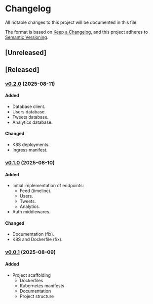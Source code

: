 # Changelog

All notable changes to this project will be documented in this file.

The format is based on [Keep a Changelog](https://keepachangelog.com/en/1.1.0/),
and this project adheres to [Semantic Versioning](https://semver.org/spec/v2.0.0.html).

## [Unreleased]

## [Released]

### [v0.2.0](https://github.com/lucas-soria/microblogging/compare/v0.1.0...v0.2.0) (2025-08-11)

#### Added
- Database client.
- Users database.
- Tweets database.
- Analytics database.

#### Changed
- K8S deployments.
- Ingress manifest.

### [v0.1.0](https://github.com/lucas-soria/microblogging/compare/v0.0.1...v0.1.0) (2025-08-10)

#### Added
- Initial implementation of endpoints:
  - Feed (timeline).
  - Users.
  - Tweets.
  - Analytics.
- Auth middlewares.

#### Changed
- Documentation (fix).
- K8S and Dockerfile (fix).

### [v0.0.1](https://github.com/lucas-soria/microblogging/compare/v0.0.0...v0.0.1) (2025-08-09) 

#### Added
- Project scaffolding
  - Dockerfiles
  - Kubernetes manifests
  - Documentation
  - Project structure
